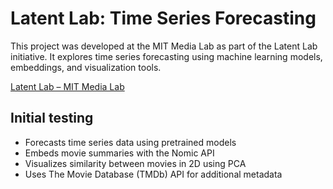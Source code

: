 # Latent Lab: Time Series Forecasting

This project was developed at the MIT Media Lab as part of the Latent Lab initiative. It explores time series forecasting using machine learning models, embeddings, and visualization tools.

[Latent Lab – MIT Media Lab](https://www.media.mit.edu/projects/latent-lab/overview/)

## Initial testing

- Forecasts time series data using pretrained models
- Embeds movie summaries with the Nomic API
- Visualizes similarity between movies in 2D using PCA
- Uses The Movie Database (TMDb) API for additional metadata
